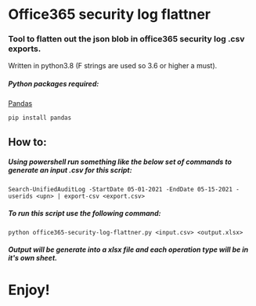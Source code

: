 # Office365 security log flattner


### Tool to flatten out the json blob in office365 security log .csv exports.

Written in python3.8 (F strings are used so 3.6 or higher a must).

##### Python packages required:

[Pandas](https://pandas.pydata.org/)

```
pip install pandas
```



## How to:

##### Using powershell run something like the below set of commands to generate an input .csv for this script:


```Install-Module ExchangeOnlineManagement | Import-Module ExchangeOnlineManagement | Connect-ExchangeOnline |
Search-UnifiedAuditLog -StartDate 05-01-2021 -EndDate 05-15-2021 -userids <upn> | export-csv <export.csv>
```
  
##### To run this script use the following command:

```
python office365-security-log-flattner.py <input.csv> <output.xlsx>
```
  
##### Output will be generate into a xlsx file and each operation type will be in it's own sheet.
  
# Enjoy!
